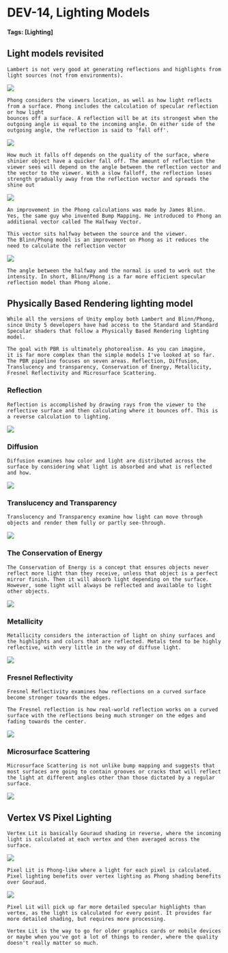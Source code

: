 # DEV-14, Lighting Models
#### Tags: [Lighting]

## Light models revisited

    Lambert is not very good at generating reflections and highlights from light sources (not from environments).

![](../images/DEV-14/DEV-14-A.png)

    Phong considers the viewers location, as well as how light reflects from a surface. Phong includes the calculation of specular reflection or how light
    bounces off a surface. A reflection will be at its strongest when the outgoing angle is equal to the incoming angle. On either side of the outgoing angle, the reflection is said to 'fall off'.

![](../images/DEV-14/DEV-14-B.png)

    How much it falls off depends on the quality of the surface, where shinier object have a quicker fall off. The amount of reflection the viewer sees will depend on the angle between the reflection vector and the vector to the viewer. With a slow falloff, the reflection loses strength gradually away from the reflection vector and spreads the shine out

![](../images/DEV-14/DEV-14-C.png)

    An improvement in the Phong calculations was made by James Blinn.
    Yes, the same guy who invented Bump Mapping. He introduced to Phong an additional vector called The Halfway Vector.

    This vector sits halfway between the source and the viewer.
    The Blinn/Phong model is an improvement on Phong as it reduces the need to calculate the reflection vector

![](../images/DEV-14/DEV-14-D.png)

    The angle between the halfway and the normal is used to work out the intensity. In short, Blinn/Phong is a far more efficient specular reflection model than Phong alone.

## Physically Based Rendering lighting model

    While all the versions of Unity employ both Lambert and Blinn/Phong, since Unity 5 developers have had access to the Standard and Standard Specular shaders that follow a Physically Based Rendering lighting model.

    The goal with PBR is ultimately photorealism. As you can imagine,
    it is far more complex than the simple models I've looked at so far.
    The PBR pipeline focuses on seven areas. Reflection, Diffusion, Translucency and transparency, Conservation of Energy, Metallicity, Fresnel Reflectivity and Microsurface Scattering.

### Reflection

    Reflection is accomplished by drawing rays from the viewer to the reflective surface and then calculating where it bounces off. This is a reverse calculation to lighting. 

![](../images/DEV-14/DEV-14-E.png)

### Diffusion

    Diffusion examines how color and light are distributed across the surface by considering what light is absorbed and what is reflected and how. 

![](../images/DEV-14/DEV-14-F.png)

### Translucency and Transparency

    Translucency and Transparency examine how light can move through objects and render them fully or partly see-through.

![](../images/DEV-14/DEV-14-G.png)

### The Conservation of Energy

    The Conservation of Energy is a concept that ensures objects never reflect more light than they receive, unless that object is a perfect mirror finish. Then it will absorb light depending on the surface. However, some light will always be reflected and available to light other objects.

![](../images/DEV-14/DEV-14-H.png)

### Metallicity

    Metallicity considers the interaction of light on shiny surfaces and the highlights and colors that are reflected. Metals tend to be highly reflective, with very little in the way of diffuse light.

![](../images/DEV-14/DEV-14-I.png)

### Fresnel Reflectivity 

    Fresnel Reflectivity examines how reflections on a curved surface become stronger towards the edges.

    The Fresnel reflection is how real-world reflection works on a curved surface with the reflections being much stronger on the edges and fading towards the center.

![](../images/DEV-14/DEV-14-J.png)

### Microsurface Scattering

    Microsurface Scattering is not unlike bump mapping and suggests that most surfaces are going to contain grooves or cracks that will reflect the light at different angles other than those dictated by a regular surface.

![](../images/DEV-14/DEV-14-AA.png)

## Vertex VS Pixel Lighting

    Vertex Lit is basically Gouraud shading in reverse, where the incoming light is calculated at each vertex and then averaged across the surface.

![](../images/DEV-14/DEV-14-AB.png)

    Pixel Lit is Phong-like where a light for each pixel is calculated. Pixel lighting benefits over vertex lighting as Phong shading benefits over Gouraud.

![](../images/DEV-14/DEV-14-AC.png)

    Pixel Lit will pick up far more detailed specular highlights than vertex, as the light is calculated for every point. It provides far more detailed shading, but requires more processing. 
    
    Vertex Lit is the way to go for older graphics cards or mobile devices
    or maybe when you've got a lot of things to render, where the quality doesn't really matter so much.

